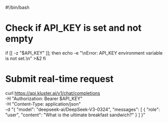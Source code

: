 #!/bin/bash

# Check if API_KEY is set and not empty
if [[ -z "$API_KEY" ]]; then
    echo -e "\nError: API_KEY environment variable is not set.\n" >&2
fi

# Submit real-time request
curl https://api.kluster.ai/v1/chat/completions \
    -H "Authorization: Bearer $API_KEY" \
    -H "Content-Type: application/json" \
    -d "{
            \"model\": \"deepseek-ai/DeepSeek-V3-0324\", 
            \"messages\": [
                { 
                    \"role\": \"user\", 
                    \"content\": \"What is the ultimate breakfast sandwich?\"
                }
            ]
        }"
